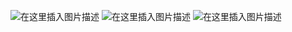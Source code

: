 ![在这里插入图片描述](https://img-blog.csdnimg.cn/20190118215146393.png?x-oss-process=image/watermark,type_ZmFuZ3poZW5naGVpdGk,shadow_10,text_aHR0cHM6Ly9ibG9nLmNzZG4ubmV0L3dlaXhpbl80Mzk0OTc4OA==,size_16,color_FFFFFF,t_70)
![在这里插入图片描述](https://img-blog.csdnimg.cn/20190118215221462.png?x-oss-process=image/watermark,type_ZmFuZ3poZW5naGVpdGk,shadow_10,text_aHR0cHM6Ly9ibG9nLmNzZG4ubmV0L3dlaXhpbl80Mzk0OTc4OA==,size_16,color_FFFFFF,t_70)
![在这里插入图片描述](https://img-blog.csdnimg.cn/2019011821531157.png?x-oss-process=image/watermark,type_ZmFuZ3poZW5naGVpdGk,shadow_10,text_aHR0cHM6Ly9ibG9nLmNzZG4ubmV0L3dlaXhpbl80Mzk0OTc4OA==,size_16,color_FFFFFF,t_70)
